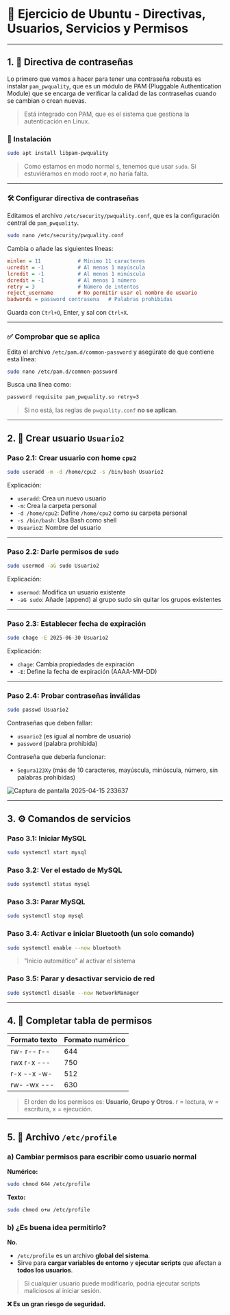 # 🐧 Ejercicio de Ubuntu - Directivas, Usuarios, Servicios y Permisos

---

## 1. 🔐 Directiva de contraseñas

Lo primero que vamos a hacer para tener una contraseña robusta es instalar `pam_pwquality`, que es un módulo de PAM (Pluggable Authentication Module) que se encarga de verificar la calidad de las contraseñas cuando se cambian o crean nuevas.

> Está integrado con PAM, que es el sistema que gestiona la autenticación en Linux.

### 🧩 Instalación

```bash
sudo apt install libpam-pwquality
```

> Como estamos en modo normal `$`, tenemos que usar `sudo`. Si estuviéramos en modo root `#`, no haría falta.

---

### 🛠️ Configurar directiva de contraseñas

Editamos el archivo `/etc/security/pwquality.conf`, que es la configuración central de `pam_pwquality`.

```bash
sudo nano /etc/security/pwquality.conf
```

Cambia o añade las siguientes líneas:

```ini
minlen = 11            # Mínimo 11 caracteres
ucredit = -1           # Al menos 1 mayúscula
lcredit = -1           # Al menos 1 minúscula
dcredit = -1           # Al menos 1 número
retry = 3              # Número de intentos
reject_username        # No permitir usar el nombre de usuario
badwords = password contrasena   # Palabras prohibidas
```

Guarda con `Ctrl+O`, Enter, y sal con `Ctrl+X`.

---

### ✅ Comprobar que se aplica

Edita el archivo `/etc/pam.d/common-password` y asegúrate de que contiene esta línea:

```bash
sudo nano /etc/pam.d/common-password
```

Busca una línea como:

```bash
password requisite pam_pwquality.so retry=3
```

> Si no está, las reglas de `pwquality.conf` **no se aplican**.

---

## 2. 👤 Crear usuario `Usuario2`

### Paso 2.1: Crear usuario con home `cpu2`

```bash
sudo useradd -m -d /home/cpu2 -s /bin/bash Usuario2
```

Explicación:

- `useradd`: Crea un nuevo usuario
- `-m`: Crea la carpeta personal
- `-d /home/cpu2`: Define `/home/cpu2` como su carpeta personal
- `-s /bin/bash`: Usa Bash como shell
- `Usuario2`: Nombre del usuario

---

### Paso 2.2: Darle permisos de `sudo`

```bash
sudo usermod -aG sudo Usuario2
```

Explicación:

- `usermod`: Modifica un usuario existente
- `-aG sudo`: Añade (append) al grupo sudo sin quitar los grupos existentes

---

### Paso 2.3: Establecer fecha de expiración

```bash
sudo chage -E 2025-06-30 Usuario2
```

Explicación:

- `chage`: Cambia propiedades de expiración
- `-E`: Define la fecha de expiración (AAAA-MM-DD)

---

### Paso 2.4: Probar contraseñas inválidas

```bash
sudo passwd Usuario2
```

Contraseñas que deben fallar:

- `usuario2` (es igual al nombre de usuario)
- `password` (palabra prohibida)

Contraseña que debería funcionar:

- `Segura123Xy` (más de 10 caracteres, mayúscula, minúscula, número, sin palabras prohibidas)

![Captura de pantalla 2025-04-15 233637](https://github.com/user-attachments/assets/23c6d5c9-4114-4dc5-8505-828faf232325)

---

## 3. ⚙️ Comandos de servicios

### Paso 3.1: Iniciar MySQL
```bash
sudo systemctl start mysql
```

### Paso 3.2: Ver el estado de MySQL
```bash
sudo systemctl status mysql
```

### Paso 3.3: Parar MySQL
```bash
sudo systemctl stop mysql
```

### Paso 3.4: Activar e iniciar Bluetooth (un solo comando)
```bash
sudo systemctl enable --now bluetooth
```
> "Inicio automático" al activar el sistema

### Paso 3.5: Parar y desactivar servicio de red
```bash
sudo systemctl disable --now NetworkManager
```

---

## 4. 🔢 Completar tabla de permisos

| Formato texto | Formato numérico |
|---------------|------------------|
| rw- r-- r--   | 644              |
| rwx r-x ---   | 750              |
| r-x --x -w-   | 512              |
| rw- -wx ---   | 630              |

> El orden de los permisos es: **Usuario, Grupo y Otros**.
> r = lectura, w = escritura, x = ejecución.

---

## 5. 📄 Archivo `/etc/profile`

### a) Cambiar permisos para escribir como usuario normal

**Numérico:**
```bash
sudo chmod 644 /etc/profile
```

**Texto:**
```bash
sudo chmod o+w /etc/profile
```

### b) ¿Es buena idea permitirlo?

**No.**

- `/etc/profile` es un archivo **global del sistema**.
- Sirve para **cargar variables de entorno** y **ejecutar scripts** que afectan a **todos los usuarios**.

> Si cualquier usuario puede modificarlo, podría ejecutar scripts maliciosos al iniciar sesión.

**❌ Es un gran riesgo de seguridad.**



